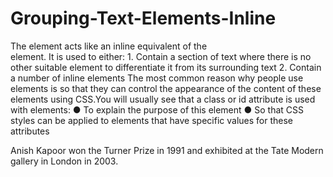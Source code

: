 # Grouping-Text-Elements-Inline

<span>
The <span> element acts like an inline equivalent of the <div>element. It is used to either:
  1. Contain a section of text where there is no other suitable element to differentiate it from its surrounding text
  2. Contain a number of inline elements
The most common reason why people use <span> elements is so that they can control the appearance of the content of these elements using CSS.You will usually see that a class
or id attribute is used with <span> elements:
● To explain the purpose of this <span> element
● So that CSS styles can be applied to elements that have specific values for these attributes 

<p>Anish Kapoor won the Turner Prize in 1991 and exhibited at the <span class="gallery">Tate Modern</span> gallery in London in 2003.</p>
